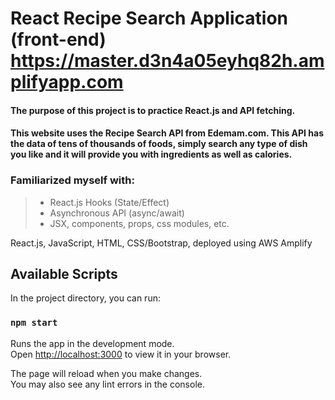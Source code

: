 # React Recipe Search Application (front-end) https://master.d3n4a05eyhq82h.amplifyapp.com
#### The purpose of this project is to practice React.js and API fetching.

#### This website uses the Recipe Search API from Edemam.com. This API has the data of tens of thousands of foods, simply search any type of dish you like and it will provide you with ingredients as well as calories.

### Familiarized myself with: 
> - React.js Hooks (State/Effect)
> - Asynchronous API (async/await)
> - JSX, components, props, css modules, etc.

React.js, JavaScript, HTML, CSS/Bootstrap, deployed using AWS Amplify



## Available Scripts

In the project directory, you can run:

### `npm start`

Runs the app in the development mode.\
Open [http://localhost:3000](http://localhost:3000) to view it in your browser.

The page will reload when you make changes.\
You may also see any lint errors in the console.
